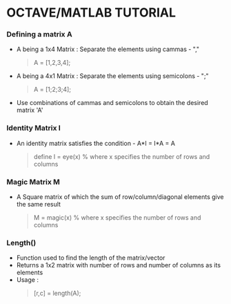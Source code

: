 # OCTAVE/MATLAB TUTORIAL
### Defining a matrix A
* A being a 1x4 Matrix : Separate the elements using cammas - ","
  > A = [1,2,3,4];
* A being a 4x1 Matrix : Separate the elements using semicolons - ";"
  > A = [1;2;3;4];
* Use combinations of cammas and semicolons to obtain the desired matrix 'A'

### Identity Matrix I
* An identity matrix satisfies the condition - A\*I = I\*A = A
  > define I = eye(x) % where x specifies the number of rows and columns
  
### Magic Matrix M
* A Square matrix of which the sum of row/column/diagonal elements give the same result
  > M = magic(x) % where x specifies the number of rows and columns
  
### Length()
* Function used to find the length of the matrix/vector 
* Returns a 1x2 matrix with number of rows and number of columns as its elements 
* Usage :
  > [r,c] = length(A);
  
